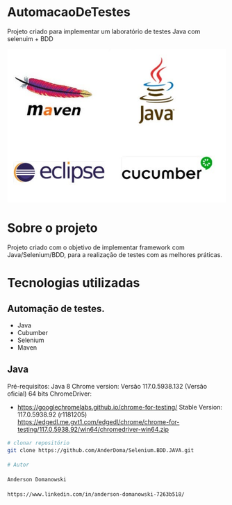 # AutomacaoDeTestes
Projeto criado para implementar um laboratório de testes Java com selenuim + BDD

![Projeto](https://github.com/AnderDoma/images/blob/main/cucumber.jpg)

# Sobre o projeto
Projeto criado com o objetivo de implementar framework com Java/Selenium/BDD, para a realização de testes com as melhores práticas.

# Tecnologias utilizadas
## Automação de testes.
- Java
- Cubumber
- Selenium
- Maven

## Java
Pré-requisitos: Java 8
Chrome version: Versão 117.0.5938.132 (Versão oficial) 64 bits
ChromeDriver: 
- https://googlechromelabs.github.io/chrome-for-testing/
  Stable
  Version: 117.0.5938.92 (r1181205)
  https://edgedl.me.gvt1.com/edgedl/chrome/chrome-for-testing/117.0.5938.92/win64/chromedriver-win64.zip

```bash
# clonar repositório
git clone https://github.com/AnderDoma/Selenium.BDD.JAVA.git

# Autor

Anderson Domanowski

https://www.linkedin.com/in/anderson-domanowski-7263b518/
